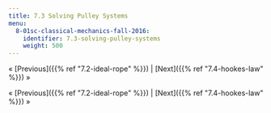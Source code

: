 ```yaml
---
title: 7.3 Solving Pulley Systems
menu:
  8-01sc-classical-mechanics-fall-2016:
    identifier: 7.3-solving-pulley-systems
    weight: 500
---
```

« [Previous]({{% ref "7.2-ideal-rope" %}}) | [Next]({{% ref "7.4-hookes-law" %}}) »

« [Previous]({{% ref "7.2-ideal-rope" %}}) | [Next]({{% ref "7.4-hookes-law" %}}) »